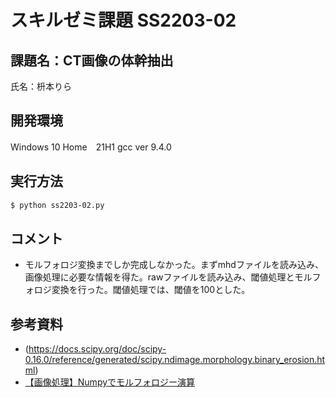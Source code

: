 # スキルゼミ課題 SS2203-02
## 課題名：CT画像の体幹抽出
氏名：枡本りら

## 開発環境

Windows 10 Home　21H1
gcc ver 9.4.0
## 実行方法
```bash
$ python ss2203-02.py 
```

## コメント
- モルフォロジ変換までしか完成しなかった。まずmhdファイルを読み込み、画像処理に必要な情報を得た。rawファイルを読み込み、閾値処理とモルフォロジ変換を行った。閾値処理では、閾値を100とした。

## 参考資料
- (https://docs.scipy.org/doc/scipy-0.16.0/reference/generated/scipy.ndimage.morphology.binary_erosion.html)
- [【画像処理】Numpyでモルフォロジー演算](https://qiita.com/aa_debdeb/items/9404d481d7b01cb7b41b)